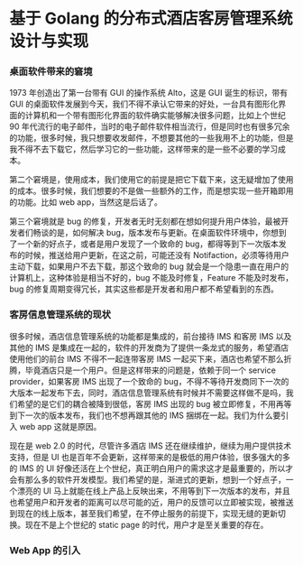 # 基于 Golang 的分布式酒店客房管理系统设计与实现

### 桌面软件带来的窘境

1973 年创造出了第一台带有 GUI 的操作系统 Alto，这是 GUI 诞生的标识，带有 GUI 的桌面软件发展到今天，我们不得不承认它带来的好处，一台具有图形化界面的计算机和一个带有图形化界面的软件确实能够解决很多问题，比如上个世纪 90 年代流行的电子邮件，当时的电子邮件软件相当流行，但是同时也有很多冗余的功能，很多时候，我只想要收发邮件，不想要其他的一些我用不上的功能，但是我不得不去下载它，然后学习它的一些功能，这样带来的是一些不必要的学习成本。

第二个窘境是，使用成本，我们使用它的前提是把它下载下来，这无疑增加了使用的成本。很多时候，我们想要的不是做一些额外的工作，而是想实现一些开箱即用的功能。比如 web app，当然这是后话了。

第三个窘境就是 bug 的修复，开发者无时无刻都在想如何提升用户体验，最被开发者们畅谈的是，如何解决 bug，版本发布与更新。在桌面软件环境中，你想到了一个新的好点子，或者是用户发现了一个致命的 bug，都得等到下一次版本发布的时候，推送给用户更新，在这之前，可能还没有 Notifaction，必须等待用户主动下载，如果用户不去下载，那这个致命的 bug 就会是一个隐患一直在用户的计算机上，这种体验是相当不好的，bug 不能及时修复，Feature 不能及时发布，bug 的修复周期变得冗长，其实这些都是开发者和用户都不希望看到的东西。

### 客房信息管理系统的现状

很多时候，酒店信息管理系统的功能都是集成的，前台接待 IMS 和客房 IMS 以及其他的 IMS 是集成在一起的，软件的开发商为了提供一条龙式的服务，希望酒店使用他们的前台 IMS 不得不一起连带客房 IMS 一起买下来，酒店也希望不那么折腾，毕竟酒店只是一个用户。但是这样带来的问题是，依赖于同一个 service provider，如果客房 IMS 出现了一个致命的 bug，不得不等待开发商同下一次的大版本一起发布下去，同时，酒店信息管理系统有时候并不需要这样做不是吗，我们希望的是它们的耦合被降到很低，客房 IMS 出现的 bug 被立即修复，不用再等到下一次的版本发布，我们也不想再跟其他的 IMS 捆绑在一起。我们为什么要引入 web app 这就是原因。

现在是 web 2.0 的时代，尽管许多酒店 IMS 还在继续维护，继续为用户提供技术支持，但是 UI 也是百年不会更新，这样带来的是极低的用户体验，很多强大的多的 IMS 的 UI 好像还活在上个世纪，真正明白用户的需求这才是最重要的，所以才会有那么多的软件开发模型。我们希望的是，渐进式的更新，想到一个好点子，一个漂亮的 UI 马上就能在线上产品上反映出来，不用等到下一次版本的发布，并且也希望用户和开发者的距离可以尽可能的近，用户的反馈可以立即被实现，被推送到现在的线上版本，甚至我们希望，在不停止服务的前提下，实现无缝的更新切换。现在不是上个世纪的 static page 的时代，用户才是至关重要的存在。

### Web App 的引入

